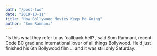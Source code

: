 ```yaml
---
path: "/post-two"
date: "2019-10-11"
title: "How Bollywood Movies Keep Me Going"
author: "Som Ramnani"
---
```


"Is this what they refer to as 'callback hell?', said Som Ramnani, recent Code BC grad and international lover of all things Bollywood. He'd just finished his 6th Bollywood film ... and it was still only Saturday.